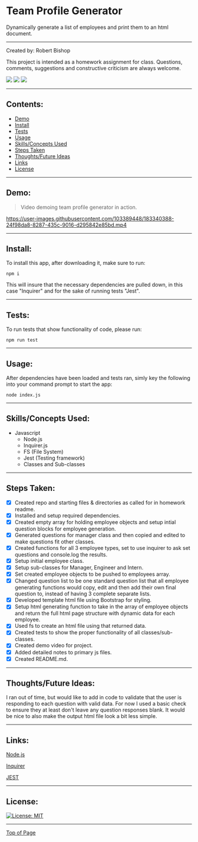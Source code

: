 # Team Profile Generator

Dynamically generate a list of employees and print them to an html document.

---

Created by: Robert Bishop

This project is intended as a homework assignment for class.  Questions, comments, suggestions and constructive criticism are always welcome.

<a href="mailto: rbishop85@gmail.com"><img src="https://img.shields.io/badge/Gmail-D14836?style=for-the-badge&logo=gmail&logoColor=white"></a>
<a href="https://github.com/rbishop85" target="_blank"><img src="	https://img.shields.io/badge/GitHub-100000?style=for-the-badge&logo=github&logoColor=white"></a>
<a href="https://www.linkedin.com/in/robert-m-bishop/" target="_blank"><img src="https://img.shields.io/badge/LinkedIn-0077B5?style=for-the-badge&logo=linkedin&logoColor=white"></a>

---

## Contents:
* [Demo](#demo)
* [Install](#install)
* [Tests](#tests)
* [Usage](#usage)
* [Skills/Concepts Used](#skillsconcepts-used)
* [Steps Taken](#steps-taken)
* [Thoughts/Future Ideas](#thoughtsfuture-ideas)
* [Links](#links)
* [License](#license)
<!-- Add tests -->

---

## Demo:

> Video demoing team profile generator in action.

https://user-images.githubusercontent.com/103389448/183340388-24f98da8-8287-435c-9016-d295842e85bd.mp4

---

## Install:

To install this app, after downloading it, make sure to run:
```
npm i
```
This will insure that the necessary dependencies are pulled down, in this case "Inquirer" and for the sake of running tests "Jest".

---

## Tests:

To run tests that show functionality of code, please run:
```
npm run test
```

---

## Usage:

After dependencies have been loaded and tests ran, simly key the following into your command prompt to start the app:
```
node index.js
```

---

## Skills/Concepts Used:

* Javascript
  - Node.js
  - Inquirer.js
  - FS (File System)
  - Jest (Testing framework)
  - Classes and Sub-classes

---

## Steps Taken:

- [x] Created repo and starting files & directories as called for in homework readme.
- [x] Installed and setup required dependencies.
- [x] Created empty array for holding employee objects and setup intial question blocks for employee generation.
- [x] Generated questions for manager class and then copied and edited to make questions fit other classes.
- [x] Created functions for all 3 employee types, set to use inquirer to ask set questions and console.log the results.
- [x] Setup initial employee class.
- [x] Setup sub-classes for Manager, Engineer and Intern.
- [x] Set created employee objects to be pushed to employees array.
- [x] Changed question list to be one standard question list that all employee generating functions would copy, edit and then add their own final question to, instead of having 3 complete separate lists.
- [x] Developed template html file using Bootstrap for styling.
- [x] Setup html generating function to take in the array of employee objects and return the full html page structure with dynamic data for each employee.
- [x] Used fs to create an html file using that returned data.
- [x] Created tests to show the proper functionality of all classes/sub-classes.
- [x] Created demo video for project.
- [x] Added detailed notes to primary js files.
- [x] Created README.md.

---

## Thoughts/Future Ideas:

I ran out of time, but would like to add in code to validate that the user is responding to each question with valid data.  For now I used a basic check to ensure they at least don't leave any question responses blank.  It would be nice to also make the output html file look a bit less simple.

---

## Links:

<a href="https://nodejs.org/en/" target="_blank">Node.js</a>

<a href="https://www.npmjs.com/package/inquirer" target="_blank">Inquirer</a>

<a href="https://jestjs.io/" target="_blank">JEST</a>

---

## License:


[![License: MIT](https://img.shields.io/badge/License-MIT-yellow.svg)](https://opensource.org/licenses/MIT)

---

[Top of Page](#team-profile-generator)

